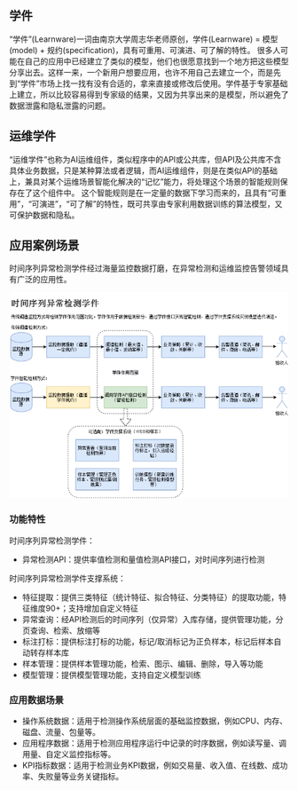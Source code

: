 ## 学件
“学件”(Learnware)一词由南京大学周志华老师原创，学件(Learnware) = 模型(model) + 规约(specification)，具有可重用、可演进、可了解的特性。
很多人可能在自己的应用中已经建立了类似的模型，他们也很愿意找到一个地方把这些模型分享出去。这样一来，一个新用户想要应用，也许不用自己去建立一个，而是先到“学件”市场上找一找有没有合适的，拿来直接或修改后使用。学件基于专家基础上建立，所以比较容易得到专家级的结果，又因为共享出来的是模型，所以避免了数据泄露和隐私泄露的问题。

## 运维学件
“运维学件”也称为AI运维组件，类似程序中的API或公共库，但API及公共库不含具体业务数据，只是某种算法或者逻辑，而AI运维组件，则是在类似API的基础上，兼具对某个运维场景智能化解决的“记忆”能力，将处理这个场景的智能规则保存在了这个组件中。
这个智能规则是在一定量的数据下学习而来的，且具有“可重用”，“可演进”，“可了解”的特性，既可共享由专家利用数据训练的算法模型，又可保护数据和隐私。

## 应用案例场景

时间序列异常检测学件经过海量监控数据打磨，在异常检测和运维监控告警领域具有广泛的应用性。

![time_series_detector](images/time_series_detector.png)

### 功能特性

时间序列异常检测学件：

* 异常检测API：提供率值检测和量值检测API接口，对时间序列进行检测

时间序列异常检测学件支撑系统：

* 特征提取：提供三类特征（统计特征、拟合特征、分类特征）的提取功能，特征维度90+；支持增加自定义特征
* 异常查询：经API检测后的时间序列（仅异常）入库存储，提供管理功能，分页查询、检索、放缩等
* 标注打标：提供标注打标的功能，标记/取消标记为正负样本，标记后样本自动转存样本库
* 样本管理：提供样本管理功能，检索、图示、编辑、删除，导入等功能
* 模型管理：提供模型管理功能，支持自定义模型训练

### 应用数据场景

* 操作系统数据：适用于检测操作系统层面的基础监控数据，例如CPU、内存、磁盘、流量、包量等。
* 应用程序数据：适用于检测应用程序运行中记录的时序数据，例如读写量、调用量、自定义监控指标等。
* KPI指标数据：适用于检测业务KPI数据，例如交易量、收入值、在线数、成功率、失败量等业务关键指标。

